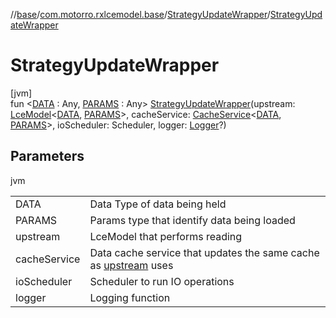 //[base](../../../index.md)/[com.motorro.rxlcemodel.base](../index.md)/[StrategyUpdateWrapper](index.md)/[StrategyUpdateWrapper](-strategy-update-wrapper.md)

# StrategyUpdateWrapper

[jvm]\
fun &lt;[DATA](index.md) : Any, [PARAMS](index.md) : Any&gt; [StrategyUpdateWrapper](-strategy-update-wrapper.md)(upstream: [LceModel](../-lce-model/index.md)&lt;[DATA](index.md), [PARAMS](index.md)&gt;, cacheService: [CacheService](../../com.motorro.rxlcemodel.base.service/-cache-service/index.md)&lt;[DATA](index.md), [PARAMS](index.md)&gt;, ioScheduler: Scheduler, logger: [Logger](../-logger/index.md)?)

## Parameters

jvm

| | |
|---|---|
| DATA | Data Type of data being held |
| PARAMS | Params type that identify data being loaded |
| upstream | LceModel that performs reading |
| cacheService | Data cache service that updates the same cache as [upstream](../../../../base/com.motorro.rxlcemodel.base/-strategy-update-wrapper/[60]init[62].md) uses |
| ioScheduler | Scheduler to run IO operations |
| logger | Logging function |
